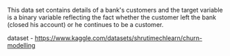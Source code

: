 This data set contains details of a bank's customers and the target variable is a binary variable reflecting the fact whether the customer left the bank (closed his account) or he continues to be a customer.

dataset - https://www.kaggle.com/datasets/shrutimechlearn/churn-modelling
